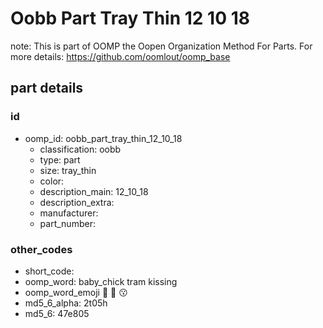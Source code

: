 # Oobb Part Tray Thin 12 10 18  

note: This is part of OOMP the Oopen Organization Method For Parts. For more details: https://github.com/oomlout/oomp_base

##  part details





### id
* oomp_id: oobb_part_tray_thin_12_10_18
  * classification: oobb
  * type: part
  * size: tray_thin
  * color: 
  * description_main: 12_10_18
  * description_extra: 
  * manufacturer: 
  * part_number: 

### other_codes
* short_code: 
* oomp_word: baby_chick tram kissing
* oomp_word_emoji :baby_chick: :tram: :kissing:
* md5_6_alpha: 2t05h
* md5_6: 47e805